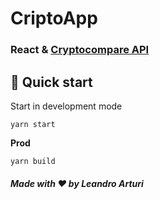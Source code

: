 # CriptoApp

### React & [Cryptocompare API](https://min-api.cryptocompare.com)

## 🚀 Quick start

Start in development mode

```shell
yarn start
```

**Prod**

```shell
yarn build
```

##### Made with ❤️ by Leandro Arturi


